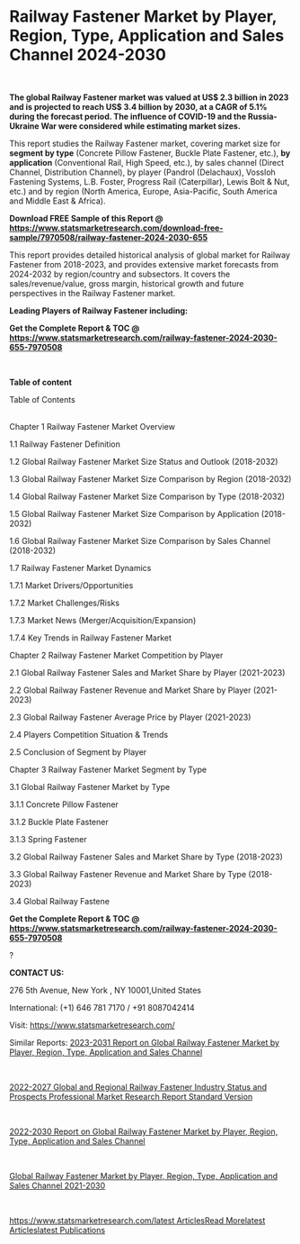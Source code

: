 <h1>Railway Fastener Market by Player, Region, Type, Application and Sales Channel 2024-2030</h1><br/><p><strong>The global Railway Fastener market was valued at US$ 2.3 billion in 2023 and is projected to reach US$ 3.4 billion by 2030, at a <strong>CAGR</strong> of 5.1% during the forecast period. The influence of COVID-19 and the Russia-Ukraine War were considered while estimating market sizes.</strong></p>
 
 
 
 <p>This report studies the Railway Fastener market, covering market size for <strong>segment by type</strong> (Concrete Pillow Fastener, Buckle Plate Fastener, etc.), <strong>by application</strong> (Conventional Rail, High Speed, etc.), by sales channel (Direct Channel, Distribution Channel), by player (Pandrol (Delachaux), Vossloh Fastening Systems, L.B. Foster, Progress Rail (Caterpillar), Lewis Bolt & Nut, etc.) and by region (North America, Europe, Asia-Pacific, South America and Middle East & Africa).</p>
 
 
 
 <p><strong>Download FREE Sample of this Report @ <a href="https://www.statsmarketresearch.com/download-free-sample/7970508/railway-fastener-2024-2030-655">https://www.statsmarketresearch.com/download-free-sample/7970508/railway-fastener-2024-2030-655</a></strong></p>
 
 
 
 <p>This report provides detailed historical analysis of global market for Railway Fastener from 2018-2023, and provides extensive market forecasts from 2024-2032 by region/country and subsectors. It covers the sales/revenue/value, gross margin, historical growth and future perspectives in the Railway Fastener market.</p>
 
 
 
 <p><strong>Leading Players of Railway Fastener including:</strong></p>
 
 
 
 <div><b>Get the Complete Report & TOC @ <a href="https://www.statsmarketresearch.com/railway-fastener-2024-2030-655-7970508">https://www.statsmarketresearch.com/railway-fastener-2024-2030-655-7970508</a></b></div>
 
 
 
 <p><br />
 
 <b>Table of content</b></p>
 
 
 
 <p>Table of Contents<br />
 
 <br />
 
 Chapter 1 Railway Fastener Market Overview<br />
 
 1.1 Railway Fastener Definition<br />
 
 1.2 Global Railway Fastener Market Size Status and Outlook (2018-2032)<br />
 
 1.3 Global Railway Fastener Market Size Comparison by Region (2018-2032)<br />
 
 1.4 Global Railway Fastener Market Size Comparison by Type (2018-2032)<br />
 
 1.5 Global Railway Fastener Market Size Comparison by Application (2018-2032)<br />
 
 1.6 Global Railway Fastener Market Size Comparison by Sales Channel (2018-2032)<br />
 
 1.7 Railway Fastener Market Dynamics<br />
 
 1.7.1 Market Drivers/Opportunities<br />
 
 1.7.2 Market Challenges/Risks<br />
 
 1.7.3 Market News (Merger/Acquisition/Expansion)<br />
 
 1.7.4 Key Trends in Railway Fastener Market<br />
 
 Chapter 2 Railway Fastener Market Competition by Player<br />
 
 2.1 Global Railway Fastener Sales and Market Share by Player (2021-2023)<br />
 
 2.2 Global Railway Fastener Revenue and Market Share by Player (2021-2023)<br />
 
 2.3 Global Railway Fastener Average Price by Player (2021-2023)<br />
 
 2.4 Players Competition Situation & Trends<br />
 
 2.5 Conclusion of Segment by Player<br />
 
 Chapter 3 Railway Fastener Market Segment by Type<br />
 
 3.1 Global Railway Fastener Market by Type<br />
 
 3.1.1 Concrete Pillow Fastener<br />
 
 3.1.2 Buckle Plate Fastener<br />
 
 3.1.3 Spring Fastener<br />
 
 3.2 Global Railway Fastener Sales and Market Share by Type (2018-2023)<br />
 
 3.3 Global Railway Fastener Revenue and Market Share by Type (2018-2023)<br />
 
 3.4 Global Railway Fastene</p>
 
 
 
 <div><b>Get the Complete Report & TOC @ <a href="https://www.statsmarketresearch.com/railway-fastener-2024-2030-655-7970508">https://www.statsmarketresearch.com/railway-fastener-2024-2030-655-7970508</a></b></div>
 
 
 
 <p>? </p>
 
 
 
 <p><b>CONTACT US:</b><br />
 
 276 5th Avenue, New York , NY 10001,United States<br />
 
 International: (+1) 646 781 7170 / +91 8087042414<br />
 
 Visit: <a href="https://www.statsmarketresearch.com/">https://www.statsmarketresearch.com/</a><br />
 
 Similar Reports: <a href="https://www.statsmarketresearch.com/railway-fastener-2024-2030-655-7970508">2023-2031 Report on Global Railway Fastener Market by Player, Region, Type, Application and Sales Channel</a><br />
 
 <br />
 
 <a href="https://www.statsmarketresearch.com/railway-fastener-2024-2030-655-7970508">2022-2027 Global and Regional Railway Fastener Industry Status and Prospects Professional Market Research Report Standard Version</a><br />
 
 <br />
 
 <a href="https://www.statsmarketresearch.com/railway-fastener-2024-2030-655-7970508">2022-2030 Report on Global Railway Fastener Market by Player, Region, Type, Application and Sales Channel</a><br />
 
 <br />
 
 <a href="https://www.statsmarketresearch.com/railway-fastener-2024-2030-655-7970508">Global Railway Fastener Market by Player, Region, Type, Application and Sales Channel 2021-2030</a><br />
 
 <br />
 
 <a href="https://gyeongbokgung.com">https://www.statsmarketresearch.com/</a><a href="https://hallyeomaritime.com">latest Articles</a><a href="https://jingwansa.com">Read More</a><a href="https://nguoiviet.jp/">latest Articles</a><a href="https://www.intelmarketresearch.com/">latest Publications</a></p>